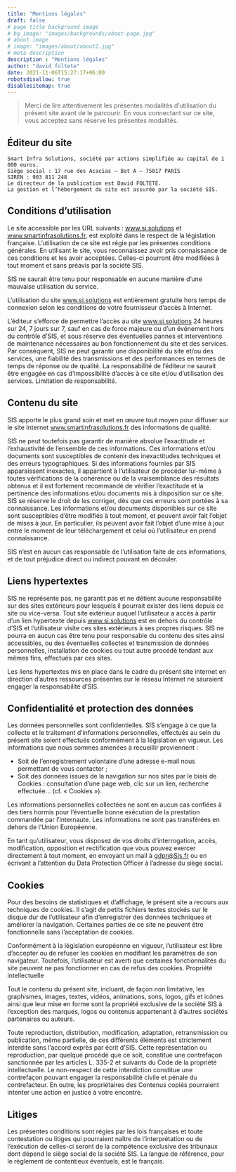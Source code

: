 ```yaml
---
title: "Mentions légales"
draft: false
# page title background image
# bg_image: "images/backgrounds/about-page.jpg"
# about image
# image: "images/about/about2.jpg"
# meta description
description : "Mentions légales"
author: "david foltete"
date: 2021-11-06T15:27:17+06:00
robotsdisallow: true
disablesitemap: true
---
```


> Merci de lire attentivement les présentes modalités d’utilisation du présent site avant de le parcourir. En vous connectant sur ce site, vous acceptez sans réserve les présentes modalités.

## Éditeur du site
```
Smart Infra Solutions, société par actions simplifiée au capital de 1 000 euros.
Siège social : 17 rue des Acacias – Bat A – 75017 PARIS
SIREN : 903 811 248
Le directeur de la publication est David FOLTETE.
La gestion et l’hébergement du site est assurée par la société SIS.
```
## Conditions d’utilisation

Le site accessible par les URL suivants : www.si.solutions et www.smartinfrasolutions.fr, est exploité dans le respect de la législation française. L’utilisation de ce site est régie par les présentes conditions générales. En utilisant le site, vous reconnaissez avoir pris connaissance de ces conditions et les avoir acceptées. Celles-ci pourront être modifiées à tout moment et sans préavis par la société SIS.

SIS ne saurait être tenu pour responsable en aucune manière d’une mauvaise utilisation du service.

L’utilisation du site www.si.solutions est entièrement gratuite hors temps de connexion selon les conditions de votre fournisseur d’accès à Internet.

L’éditeur s’efforce de permettre l’accès au site www.si.solutions 24 heures sur 24, 7 jours sur 7, sauf en cas de force majeure ou d’un événement hors du contrôle d’SIS, et sous réserve des éventuelles pannes et interventions de maintenance nécessaires au bon fonctionnement du site et des services. Par conséquent, SIS ne peut garantir une disponibilité du site et/ou des services, une fiabilité des transmissions et des performances en termes de temps de réponse ou de qualité. La responsabilité de l’éditeur ne saurait être engagée en cas d’impossibilité d’accès à ce site et/ou d’utilisation des services.
Limitation de responsabilité.

## Contenu du site

SIS apporte le plus grand soin et met en œuvre tout moyen pour diffuser sur le site Internet  www.smartinfrasolutions.fr des informations de qualité.

SIS ne peut toutefois pas garantir de manière absolue l’exactitude et l’exhaustivité de l’ensemble de ces informations. Ces informations et/ou documents sont susceptibles de contenir des inexactitudes techniques et des erreurs typographiques. Si des informations fournies par SIS apparaissent inexactes, il appartient à l’utilisateur de procéder lui-même à toutes vérifications de la cohérence ou de la vraisemblance des résultats obtenus et il est fortement recommandé de vérifier l’exactitude et la pertinence des informations et/ou documents mis à disposition sur ce site. SIS se réserve le droit de les corriger, dès que ces erreurs sont portées à sa connaissance. Les informations et/ou documents disponibles sur ce site sont susceptibles d’être modifiés à tout moment, et peuvent avoir fait l’objet de mises à jour. En particulier, ils peuvent avoir fait l’objet d’une mise à jour entre le moment de leur téléchargement et celui où l’utilisateur en prend connaissance.

SIS n’est en aucun cas responsable de l’utilisation faite de ces informations, et de tout préjudice direct ou indirect pouvant en découler.

## Liens hypertextes

SIS ne représente pas, ne garantit pas et ne détient aucune responsabilité sur des sites extérieurs pour lesquels il pourrait exister des liens depuis ce site ou vice-versa. Tout site extérieur auquel l’utilisateur a accès à partir d’un lien hypertexte depuis www.si.solutions est en dehors du contrôle d’SIS et l’utilisateur visite ces sites extérieurs à ses propres risques. SIS ne pourra en aucun cas être tenu pour responsable du contenu des sites ainsi accessibles, ou des éventuelles collectes et transmission de données personnelles, installation de cookies ou tout autre procédé tendant aux mêmes fins, effectués par ces sites.

Les liens hypertextes mis en place dans le cadre du présent site internet en direction d’autres ressources présentes sur le réseau Internet ne sauraient engager la responsabilité d’SIS.

## Confidentialité et protection des données

Les données personnelles sont confidentielles. SIS s’engage à ce que la collecte et le traitement d’informations personnelles, effectués au sein du présent site soient effectués conformément à la législation en vigueur. Les informations que nous sommes amenées à recueillir proviennent :

- Soit de l’enregistrement volontaire d’une adresse e-mail nous permettant de vous contacter ;
- Soit des données issues de la navigation sur nos sites par le biais de Cookies : consultation d’une page web, clic sur un lien, recherche effectuée… (cf. « Cookies »).

Les informations personnelles collectées ne sont en aucun cas confiées à des tiers hormis pour l’éventuelle bonne exécution de la prestation commandée par l’internaute. Les informations ne sont pas transférées en dehors de l’Union Européenne.

En tant qu’utilisateur, vous disposez de vos droits d’interrogation, accès, modification, opposition et rectification que vous pouvez exercer directement à tout moment, en envoyant un mail à gdpr@Sis.fr ou en écrivant à l’attention du Data Protection Officer à l’adresse du siège social.

## Cookies

Pour des besoins de statistiques et d’affichage, le présent site a recours aux techniques de cookies. Il s’agit de petits fichiers textes stockés sur le disque dur de l’utilisateur afin d’enregistrer des données techniques et améliorer la navigation. Certaines parties de ce site ne peuvent être fonctionnelle sans l’acceptation de cookies.

Conformément à la législation européenne en vigueur, l’utilisateur est libre d’accepter ou de refuser les cookies en modifiant les paramètres de son navigateur. Toutefois, l’utilisateur est averti que certaines fonctionnalités du site peuvent ne pas fonctionner en cas de refus des cookies.
Propriété intellectuelle

Tout le contenu du présent site, incluant, de façon non limitative, les graphismes, images, textes, vidéos, animations, sons, logos, gifs et icônes ainsi que leur mise en forme sont la propriété exclusive de la société SIS à l’exception des marques, logos ou contenus appartenant à d’autres sociétés partenaires ou auteurs.

Toute reproduction, distribution, modification, adaptation, retransmission ou publication, même partielle, de ces différents éléments est strictement interdite sans l’accord exprès par écrit d’SIS. Cette représentation ou reproduction, par quelque procédé que ce soit, constitue une contrefaçon sanctionnée par les articles L. 335-2 et suivants du Code de la propriété intellectuelle. Le non-respect de cette interdiction constitue une contrefaçon pouvant engager la responsabilité civile et pénale du contrefacteur. En outre, les propriétaires des Contenus copiés pourraient intenter une action en justice à votre encontre.

## Litiges

Les présentes conditions sont régies par les lois françaises et toute contestation ou litiges qui pourraient naître de l’interprétation ou de l’exécution de celles-ci seront de la compétence exclusive des tribunaux dont dépend le siège social de la société SIS. La langue de référence, pour le règlement de contentieux éventuels, est le français.

